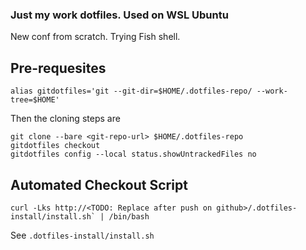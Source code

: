 ### Just my work dotfiles. Used on WSL Ubuntu

New conf from scratch. Trying Fish shell.

## Pre-requesites

```
alias gitdotfiles='git --git-dir=$HOME/.dotfiles-repo/ --work-tree=$HOME'
```

Then the cloning steps are
```
git clone --bare <git-repo-url> $HOME/.dotfiles-repo
gitdotfiles checkout
gitdotfiles config --local status.showUntrackedFiles no
```

## Automated Checkout Script

```
curl -Lks http://<TODO: Replace after push on github>/.dotfiles-install/install.sh` | /bin/bash
```

See `.dotfiles-install/install.sh`
